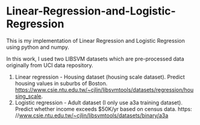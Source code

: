 # Linear-Regression-and-Logistic-Regression
This is my implementation of Linear Regression and Logistic Regression using python and numpy.

In this work, I used two LIBSVM datasets which are pre-processed data originally from UCI data repository.
1. Linear regression - Housing dataset (housing scale dataset). Predict housing values in suburbs of Boston. https://www.csie.ntu.edu.tw/~cjlin/libsvmtools/datasets/regression/housing_scale.
2. Logistic regression - Adult dataset (I only use a3a training dataset). Predict whether income exceeds $50K/yr based on census data. https: //www.csie.ntu.edu.tw/~cjlin/libsvmtools/datasets/binary/a3a
